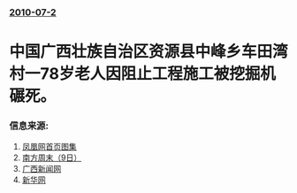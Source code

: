 ### [2010-07-2](/news/2010/07/2/index.md)

##### 
#  中国广西壮族自治区资源县中峰乡车田湾村一78岁老人因阻止工程施工被挖掘机碾死。




### 信息来源:

1. [凤凰网首页图集](http://news.ifeng.com/photo/bigpicture/982_slide.shtml)
2. [南方周末（9日）](https://web.archive.org/web/20100712141925/http://focus.news.163.com/10/0709/09/6B52B9S400011SM9.html)
3. [广西新闻网](http://news.qq.com/a/20100628/002066.htm)
4. [新华网](http://news.qq.com/a/20100703/000438.htm)
